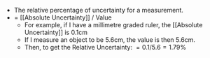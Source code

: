 - The relative percentage of uncertainty for a measurement.
- = [[Absolute Uncertainty]] / Value
	- For example, if I have a millimetre graded ruler, the [[Absolute Uncertainty]] is 0.1cm
	- If I measure an object to be 5.6cm, the value is then 5.6cm.
	- Then, to get the Relative Uncertainty:
	  $= 0.1 / 5.6 = 1.79\%$